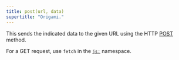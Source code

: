```yaml
---
title: post(url, data)
supertitle: "Origami."
---
```


This sends the indicated data to the given URL using the HTTP [POST](https://developer.mozilla.org/en-US/docs/Web/HTTP/Methods/POST) method.

For a GET request, use `fetch` in the [`js:`](/builtins/js.html) namespace.
